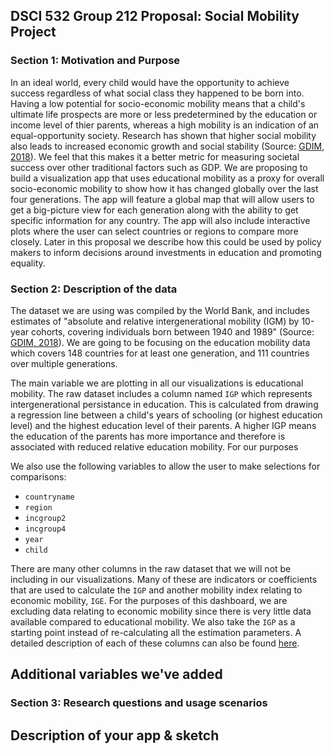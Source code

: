 ## DSCI 532 Group 212 Proposal: Social Mobility Project

### Section 1: Motivation and Purpose

In an ideal world, every child would have the opportunity to achieve success regardless of what social class they happened to be born into. 
Having a low potential for socio-economic mobility means that a child's ultimate life prospects are more or less predetermined by the education or income level of thier parents, whereas a high mobility is an indication of an equal-opportunity society.  Research has shown that higher social mobility also leads to increased economic growth and social stability (Source: [GDIM, 2018](https://openknowledge.worldbank.org/bitstream/handle/10986/28428/9781464812101.pdf)).  We feel that this makes it a better metric for measuring societal success over other traditional factors such as GDP.
We are proposing to build a visualization app that uses educational mobility as a proxy for overall socio-economic mobility to show how it has changed globally over the last four generations. The app will feature a global map that will allow users to get a big-picture view for each generation along with the ability to get specific information for any country.  The app will also include interactive plots where the user can select countries or regions to compare more closely.  Later in this proposal we describe how this could be used by policy makers to inform decisions around investments in education and promoting equality. 

### Section 2: Description of the data

The dataset we are using was compiled by the World Bank, and includes estimates of "absolute and relative intergenerational mobility (IGM) by 10-year cohorts, covering individuals born between 1940 and 1989" (Source: [GDIM, 2018](http://pubdocs.worldbank.org/en/734501527703249115/GDIM-Description-May29.pdf)).  We are going to be focusing on the education mobility data which covers 148 countries for at least one generation, and 111 countries over multiple generations.

The main variable we are plotting in all our visualizations is educational mobility. The raw dataset includes a column named `IGP` which represents intergenerational persistance in education. This is calculated from drawing a regression line between a child's years of schooling (or highest education level) and the highest education level of their parents.  A higher IGP means the education of the parents has more importance and therefore is associated with reduced relative education mobility. For our purposes

 We also use the following variables to allow the user to make selections for comparisons:
 - `countryname`
 - `region`
 - `incgroup2`
 - `incgroup4`
 - `year`
 - `child`

 There are many other columns in the raw dataset that we will not be including in our visualizations. Many of these are indicators or coefficients that are used to calculate the `IGP` and another mobility index relating to economic mobility, `IGE`.  For the purposes of this dashboard, we are excluding data relating to economic mobility since there is very little data available compared to educational mobility. We also take the `IGP` as a starting point instead of re-calculating all the estimation parameters.  A detailed description of each of these columns can also be found [here](http://pubdocs.worldbank.org/en/734501527703249115/GDIM-Description-May29.pdf).


## Additional variables we've added

### Section 3: Research questions and usage scenarios



## Description of your app & sketch 


